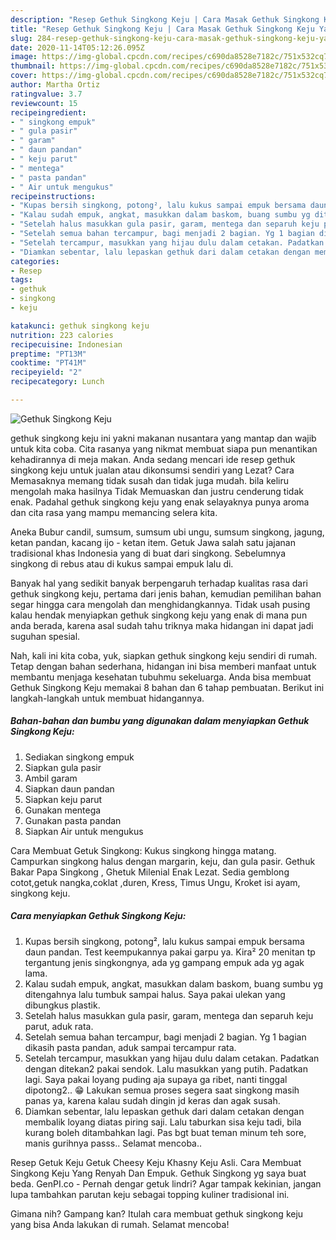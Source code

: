 ```yaml
---
description: "Resep Gethuk Singkong Keju | Cara Masak Gethuk Singkong Keju Yang Enak dan Simpel"
title: "Resep Gethuk Singkong Keju | Cara Masak Gethuk Singkong Keju Yang Enak dan Simpel"
slug: 284-resep-gethuk-singkong-keju-cara-masak-gethuk-singkong-keju-yang-enak-dan-simpel
date: 2020-11-14T05:12:26.095Z
image: https://img-global.cpcdn.com/recipes/c690da8528e7182c/751x532cq70/gethuk-singkong-keju-foto-resep-utama.jpg
thumbnail: https://img-global.cpcdn.com/recipes/c690da8528e7182c/751x532cq70/gethuk-singkong-keju-foto-resep-utama.jpg
cover: https://img-global.cpcdn.com/recipes/c690da8528e7182c/751x532cq70/gethuk-singkong-keju-foto-resep-utama.jpg
author: Martha Ortiz
ratingvalue: 3.7
reviewcount: 15
recipeingredient:
- " singkong empuk"
- " gula pasir"
- " garam"
- " daun pandan"
- " keju parut"
- " mentega"
- " pasta pandan"
- " Air untuk mengukus"
recipeinstructions:
- "Kupas bersih singkong, potong², lalu kukus sampai empuk bersama daun pandan. Test keempukannya pakai garpu ya. Kira² 20 menitan tp tergantung jenis singkongnya, ada yg gampang empuk ada yg agak lama."
- "Kalau sudah empuk, angkat, masukkan dalam baskom, buang sumbu yg ditengahnya lalu tumbuk sampai halus. Saya pakai ulekan yang dibungkus plastik."
- "Setelah halus masukkan gula pasir, garam, mentega dan separuh keju parut, aduk rata."
- "Setelah semua bahan tercampur, bagi menjadi 2 bagian. Yg 1 bagian dikasih pasta pandan, aduk sampai tercampur rata."
- "Setelah tercampur, masukkan yang hijau dulu dalam cetakan. Padatkan dengan ditekan2 pakai sendok. Lalu masukkan yang putih. Padatkan lagi. Saya pakai loyang puding aja supaya ga ribet, nanti tinggal dipotong2.. 😁 Lakukan semua proses segera saat singkong masih panas ya, karena kalau sudah dingin jd keras dan agak susah."
- "Diamkan sebentar, lalu lepaskan gethuk dari dalam cetakan dengan membalik loyang diatas piring saji. Lalu taburkan sisa keju tadi, bila kurang boleh ditambahkan lagi. Pas bgt buat teman minum teh sore, manis gurihnya passs.. Selamat mencoba.."
categories:
- Resep
tags:
- gethuk
- singkong
- keju

katakunci: gethuk singkong keju 
nutrition: 223 calories
recipecuisine: Indonesian
preptime: "PT13M"
cooktime: "PT41M"
recipeyield: "2"
recipecategory: Lunch

---
```



![Gethuk Singkong Keju](https://img-global.cpcdn.com/recipes/c690da8528e7182c/751x532cq70/gethuk-singkong-keju-foto-resep-utama.jpg)


gethuk singkong keju ini yakni makanan nusantara yang mantap dan wajib untuk kita coba. Cita rasanya yang nikmat membuat siapa pun menantikan kehadirannya di meja makan.
Anda sedang mencari ide resep gethuk singkong keju untuk jualan atau dikonsumsi sendiri yang Lezat? Cara Memasaknya memang tidak susah dan tidak juga mudah. bila keliru mengolah maka hasilnya Tidak Memuaskan dan justru cenderung tidak enak. Padahal gethuk singkong keju yang enak selayaknya punya aroma dan cita rasa yang mampu memancing selera kita.

Aneka Bubur candil, sumsum, sumsum ubi ungu, sumsum singkong, jagung, ketan pandan, kacang ijo - ketan item. Getuk Jawa salah satu jajanan tradisional khas Indonesia yang di buat dari singkong. Sebelumnya singkong di rebus atau di kukus sampai empuk lalu di.

Banyak hal yang sedikit banyak berpengaruh terhadap kualitas rasa dari gethuk singkong keju, pertama dari jenis bahan, kemudian pemilihan bahan segar hingga cara mengolah dan menghidangkannya. Tidak usah pusing kalau hendak menyiapkan gethuk singkong keju yang enak di mana pun anda berada, karena asal sudah tahu triknya maka hidangan ini dapat jadi suguhan spesial.


Nah, kali ini kita coba, yuk, siapkan gethuk singkong keju sendiri di rumah. Tetap dengan bahan sederhana, hidangan ini bisa memberi manfaat untuk membantu menjaga kesehatan tubuhmu sekeluarga. Anda bisa membuat Gethuk Singkong Keju memakai 8 bahan dan 6 tahap pembuatan. Berikut ini langkah-langkah untuk membuat hidangannya.

<!--inarticleads1-->

##### Bahan-bahan dan bumbu yang digunakan dalam menyiapkan Gethuk Singkong Keju:

1. Sediakan  singkong empuk
1. Siapkan  gula pasir
1. Ambil  garam
1. Siapkan  daun pandan
1. Siapkan  keju parut
1. Gunakan  mentega
1. Gunakan  pasta pandan
1. Siapkan  Air untuk mengukus


Cara Membuat Getuk Singkong: Kukus singkong hingga matang. Campurkan singkong halus dengan margarin, keju, dan gula pasir. Gethuk Bakar Papa Singkong , Ghetuk Milenial Enak Lezat. Sedia gemblong cotot,getuk nangka,coklat ,duren, Kress, Timus Ungu, Kroket isi ayam, singkong keju. 

<!--inarticleads2-->

##### Cara menyiapkan Gethuk Singkong Keju:

1. Kupas bersih singkong, potong², lalu kukus sampai empuk bersama daun pandan. Test keempukannya pakai garpu ya. Kira² 20 menitan tp tergantung jenis singkongnya, ada yg gampang empuk ada yg agak lama.
1. Kalau sudah empuk, angkat, masukkan dalam baskom, buang sumbu yg ditengahnya lalu tumbuk sampai halus. Saya pakai ulekan yang dibungkus plastik.
1. Setelah halus masukkan gula pasir, garam, mentega dan separuh keju parut, aduk rata.
1. Setelah semua bahan tercampur, bagi menjadi 2 bagian. Yg 1 bagian dikasih pasta pandan, aduk sampai tercampur rata.
1. Setelah tercampur, masukkan yang hijau dulu dalam cetakan. Padatkan dengan ditekan2 pakai sendok. Lalu masukkan yang putih. Padatkan lagi. Saya pakai loyang puding aja supaya ga ribet, nanti tinggal dipotong2.. 😁 Lakukan semua proses segera saat singkong masih panas ya, karena kalau sudah dingin jd keras dan agak susah.
1. Diamkan sebentar, lalu lepaskan gethuk dari dalam cetakan dengan membalik loyang diatas piring saji. Lalu taburkan sisa keju tadi, bila kurang boleh ditambahkan lagi. Pas bgt buat teman minum teh sore, manis gurihnya passs.. Selamat mencoba..


Resep Getuk Keju Getuk Cheesy Keju Khasny Keju Asli. Cara Membuat Singkong Keju Yang Renyah Dan Empuk. Gethuk Singkong yg saya buat beda. GenPI.co - Pernah dengar getuk lindri? Agar tampak kekinian, jangan lupa tambahkan parutan keju sebagai topping kuliner tradisional ini. 

Gimana nih? Gampang kan? Itulah cara membuat gethuk singkong keju yang bisa Anda lakukan di rumah. Selamat mencoba!
